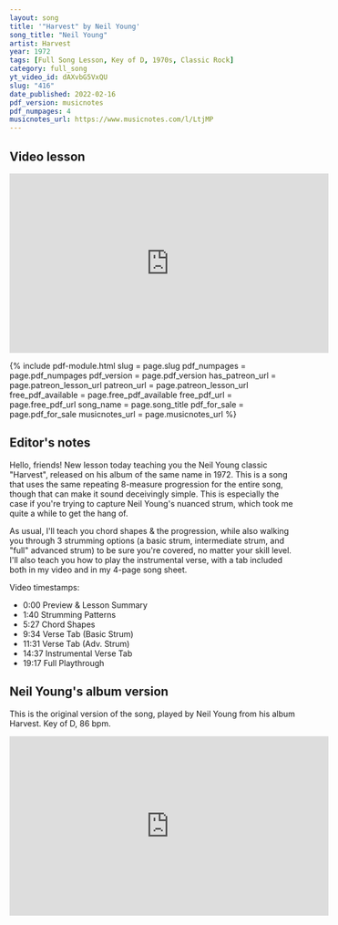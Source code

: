 ```yaml
---
layout: song
title: '"Harvest" by Neil Young'
song_title: "Neil Young"
artist: Harvest
year: 1972
tags: [Full Song Lesson, Key of D, 1970s, Classic Rock]
category: full_song
yt_video_id: dAXvbG5VxQU
slug: "416"
date_published: 2022-02-16
pdf_version: musicnotes
pdf_numpages: 4
musicnotes_url: https://www.musicnotes.com/l/LtjMP
---
```


## Video lesson

<iframe width="560" height="315" src="https://www.youtube.com/embed/{{page.yt_video_id}}" frameborder="0" allow="accelerometer; autoplay; encrypted-media; gyroscope; picture-in-picture" allowfullscreen></iframe>

{% include pdf-module.html slug = page.slug pdf_numpages = page.pdf_numpages pdf_version = page.pdf_version has_patreon_url = page.patreon_lesson_url patreon_url = page.patreon_lesson_url free_pdf_available = page.free_pdf_available free_pdf_url = page.free_pdf_url song_name = page.song_title pdf_for_sale = page.pdf_for_sale musicnotes_url = page.musicnotes_url %}

## Editor's notes

Hello, friends! New lesson today teaching you the Neil Young classic "Harvest", released on his album of the same name in 1972. This is a song that uses the same repeating 8-measure progression for the entire song, though that can make it sound deceivingly simple. This is especially the case if you're trying to capture Neil Young's nuanced strum, which took me quite a while to get the hang of.

As usual, I'll teach you chord shapes & the progression, while also walking you through 3 strumming options (a basic strum, intermediate strum, and "full" advanced strum) to be sure you're covered, no matter your skill level. I'll also teach you how to play the instrumental verse, with a tab included both in my video and in my 4-page song sheet.

Video timestamps:

- 0:00 Preview & Lesson Summary
- 1:40 Strumming Patterns
- 5:27 Chord Shapes
- 9:34 Verse Tab (Basic Strum)
- 11:31 Verse Tab (Adv. Strum)
- 14:37 Instrumental Verse Tab
- 19:17 Full Playthrough

## Neil Young's album version

This is the original version of the song, played by Neil Young from his album Harvest. Key of D, 86 bpm.

<iframe width="560" height="315" src="https://www.youtube.com/embed/fOUNzIbz9K4" frameborder="0" allow="accelerometer; autoplay; encrypted-media; gyroscope; picture-in-picture" allowfullscreen></iframe>
